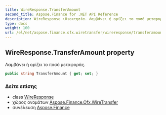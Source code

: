 ```yaml
---
title: WireResponse.TransferAmount
second_title: Aspose.Finance for .NET API Reference
description: WireResponse ιδιοκτησία. Λαμβάνει ή ορίζει το ποσό μεταφοράς.
type: docs
weight: 100
url: /el/net/aspose.finance.ofx.wiretransfer/wireresponse/transferamount/
---
```

## WireResponse.TransferAmount property

Λαμβάνει ή ορίζει το ποσό μεταφοράς.

```csharp
public string TransferAmount { get; set; }
```

### Δείτε επίσης

* class [WireResponse](../)
* χώρος ονομάτων [Aspose.Finance.Ofx.WireTransfer](../../wireresponse/)
* συνέλευση [Aspose.Finance](../../../)


